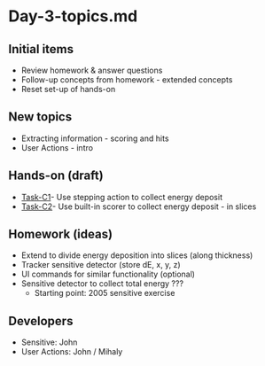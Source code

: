 Day-3-topics.md
===============

Initial items
-------------
- Review homework & answer questions
- Follow-up concepts from homework - extended concepts
- Reset set-up of hands-on

New topics
----------
- Extracting information - scoring and hits
- User Actions - intro

Hands-on (draft)
--------
- [Task-C1](./Task-C1.md)- Use stepping action to collect energy deposit 
- [Task-C2](./Task-C2.md)- Use built-in scorer to collect energy deposit - in slices

Homework (ideas)
----------------
- Extend to divide energy deposition into slices (along thickness)
- Tracker sensitive detector (store dE, x, y, z)
- UI commands for similar functionality (optional)
- Sensitive detector to collect total energy ???
  * Starting point: 2005 sensitive exercise

Developers
----------
- Sensitive: John
- User Actions: John / Mihaly
